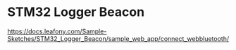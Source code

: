 # STM32 Logger Beacon
https://docs.leafony.com/Sample-Sketches/STM32_Logger_Beacon/sample_web_app/connect_webbluetooth/